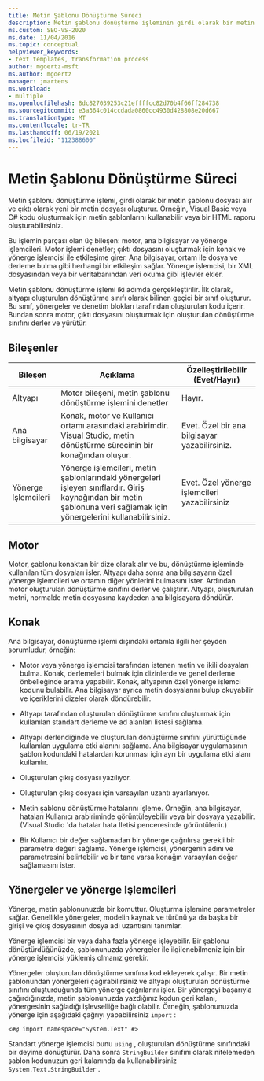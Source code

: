 ```yaml
---
title: Metin Şablonu Dönüştürme Süreci
description: Metin şablonu dönüştürme işleminin girdi olarak bir metin şablonu dosyası aldığını ve çıktı olarak yeni bir metin dosyası oluşturmadığını öğrenin.
ms.custom: SEO-VS-2020
ms.date: 11/04/2016
ms.topic: conceptual
helpviewer_keywords:
- text templates, transformation process
author: mgoertz-msft
ms.author: mgoertz
manager: jmartens
ms.workload:
- multiple
ms.openlocfilehash: 8dc827039253c21effffcc82d70b4f66ff284738
ms.sourcegitcommit: e3a364c014ccdada0860cc4930d428808e20d667
ms.translationtype: MT
ms.contentlocale: tr-TR
ms.lasthandoff: 06/19/2021
ms.locfileid: "112388600"
---
```

# <a name="the-text-template-transformation-process"></a>Metin Şablonu Dönüştürme Süreci
Metin şablonu dönüştürme işlemi, girdi olarak bir metin şablonu dosyası alır ve çıktı olarak yeni bir metin dosyası oluşturur. Örneğin, Visual Basic veya C# kodu oluşturmak için metin şablonlarını kullanabilir veya bir HTML raporu oluşturabilirsiniz.

 Bu işlemin parçası olan üç bileşen: motor, ana bilgisayar ve yönerge işlemcileri. Motor işlemi denetler; çıktı dosyasını oluşturmak için konak ve yönerge işlemcisi ile etkileşime girer. Ana bilgisayar, ortam ile dosya ve derleme bulma gibi herhangi bir etkileşim sağlar. Yönerge işlemcisi, bir XML dosyasından veya bir veritabanından veri okuma gibi işlevler ekler.

 Metin şablonu dönüştürme işlemi iki adımda gerçekleştirilir. İlk olarak, altyapı oluşturulan dönüştürme sınıfı olarak bilinen geçici bir sınıf oluşturur. Bu sınıf, yönergeler ve denetim blokları tarafından oluşturulan kodu içerir. Bundan sonra motor, çıktı dosyasını oluşturmak için oluşturulan dönüştürme sınıfını derler ve yürütür.

## <a name="components"></a>Bileşenler

|Bileşen|Açıklama|Özelleştirilebilir (Evet/Hayır)|
|-|-|-|
|Altyapı|Motor bileşeni, metin şablonu dönüştürme işlemini denetler|Hayır.|
|Ana bilgisayar|Konak, motor ve Kullanıcı ortamı arasındaki arabirimdir. Visual Studio, metin dönüştürme sürecinin bir konağından oluşur.|Evet. Özel bir ana bilgisayar yazabilirsiniz.|
|Yönerge Işlemcileri|Yönerge işlemcileri, metin şablonlarındaki yönergeleri işleyen sınıflardır. Giriş kaynağından bir metin şablonuna veri sağlamak için yönergelerini kullanabilirsiniz.|Evet. Özel yönerge işlemcileri yazabilirsiniz|

## <a name="the-engine"></a>Motor
 Motor, şablonu konaktan bir dize olarak alır ve bu, dönüştürme işleminde kullanılan tüm dosyaları işler. Altyapı daha sonra ana bilgisayarın özel yönerge işlemcileri ve ortamın diğer yönlerini bulmasını ister. Ardından motor oluşturulan dönüştürme sınıfını derler ve çalıştırır. Altyapı, oluşturulan metni, normalde metin dosyasına kaydeden ana bilgisayara döndürür.

## <a name="the-host"></a>Konak
 Ana bilgisayar, dönüştürme işlemi dışındaki ortamla ilgili her şeyden sorumludur, örneğin:

- Motor veya yönerge işlemcisi tarafından istenen metin ve ikili dosyaları bulma. Konak, derlemeleri bulmak için dizinlerde ve genel derleme önbelleğinde arama yapabilir. Konak, altyapının özel yönerge işlemci kodunu bulabilir. Ana bilgisayar ayrıca metin dosyalarını bulup okuyabilir ve içeriklerini dizeler olarak döndürebilir.

- Altyapı tarafından oluşturulan dönüştürme sınıfını oluşturmak için kullanılan standart derleme ve ad alanları listesi sağlama.

- Altyapı derlendiğinde ve oluşturulan dönüştürme sınıfını yürüttüğünde kullanılan uygulama etki alanını sağlama. Ana bilgisayar uygulamasının şablon kodundaki hatalardan korunması için ayrı bir uygulama etki alanı kullanılır.

- Oluşturulan çıkış dosyası yazılıyor.

- Oluşturulan çıkış dosyası için varsayılan uzantı ayarlanıyor.

- Metin şablonu dönüştürme hatalarını işleme. Örneğin, ana bilgisayar, hataları Kullanıcı arabiriminde görüntüleyebilir veya bir dosyaya yazabilir. (Visual Studio 'da hatalar hata Iletisi penceresinde görüntülenir.)

- Bir Kullanıcı bir değer sağlamadan bir yönerge çağrılırsa gerekli bir parametre değeri sağlama. Yönerge işlemcisi, yönergenin adını ve parametresini belirtebilir ve bir tane varsa konağın varsayılan değer sağlamasını ister.

## <a name="directives-and-directive-processors"></a>Yönergeler ve yönerge Işlemcileri
 Yönerge, metin şablonunuzda bir komuttur. Oluşturma işlemine parametreler sağlar. Genellikle yönergeler, modelin kaynak ve türünü ya da başka bir girişi ve çıkış dosyasının dosya adı uzantısını tanımlar.

 Yönerge işlemcisi bir veya daha fazla yönerge işleyebilir. Bir şablonu dönüştürdüğünüzde, şablonunuzda yönergeler ile ilgilenebilmeniz için bir yönerge işlemcisi yüklemiş olmanız gerekir.

 Yönergeler oluşturulan dönüştürme sınıfına kod ekleyerek çalışır. Bir metin şablonundan yönergeleri çağırabilirsiniz ve altyapı oluşturulan dönüştürme sınıfını oluşturduğunda tüm yönerge çağrılarını işler. Bir yönergeyi başarıyla çağırdığınızda, metin şablonunuzda yazdığınız kodun geri kalanı, yönergesinin sağladığı işlevselliğe bağlı olabilir. Örneğin, şablonunuzda yönerge için aşağıdaki çağrıyı yapabilirsiniz `import` :

 `<#@ import namespace="System.Text" #>`

 Standart yönerge işlemcisi bunu `using` , oluşturulan dönüştürme sınıfındaki bir deyime dönüştürür. Daha sonra `StringBuilder` sınıfını olarak nitelemeden şablon kodunuzun geri kalanında da kullanabilirsiniz `System.Text.StringBuilder` .
